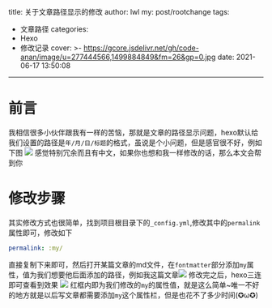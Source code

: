 title: 关于文章路径显示的修改
author: lwl
my: post/rootchange
tags:
  - 文章路径
categories:
  - Hexo
  - 修改记录
cover: >-
  https://gcore.jsdelivr.net/gh/code-anan/image/u=277444566,1499884849&fm=26&gp=0.jpg
date: 2021-06-17 13:50:08
---
# 前言
我相信很多小伙伴跟我有一样的苦恼，那就是文章的路径显示问题，hexo默认给我们设置的路径是`年/月/日/标题`的格式，虽说是个小问题，但是感官很不好，例如下图
![](https://gcore.jsdelivr.net/gh/code-anan/image/20210617134842.png)
感觉特别冗余而且有中文，如果你也想和我一样修改的话，那么本文会帮到你

# 修改步骤
其实修改方式也很简单，找到项目根目录下的`_config.yml`,修改其中的`permalink`属性即可，修改如下
```yaml
permalink: :my/
```
直接复制下来即可，然后打开某篇文章的md文件，在`fontmatter`部分添加`my`属性，值为我们想要他后面添加的路径，例如我这篇文章![](https://gcore.jsdelivr.net/gh/code-anan/image/20210617141415.png)
修改完之后，hexo三连即可查看到效果
![](https://gcore.jsdelivr.net/gh/code-anan/image/20210617141514.png)
红框内即为我们修改的`my`的属性值，就是这么简单~唯一不好的地方就是以后写文章都需要添加`my`这个属性栏，但是也花不了多少时间(✪ω✪)